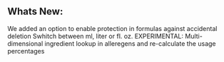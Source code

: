 Whats New:
----------------------
We added an option to enable protection in formulas against accidental deletion
Swhitch between ml, liter or fl. oz.
EXPERIMENTAL: Multi-dimensional ingredient lookup in alleregens and re-calculate the usage percentages 
